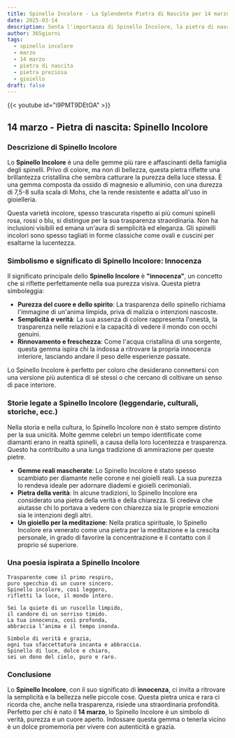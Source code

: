 ```yaml
---
title: Spinello Incolore - La Splendente Pietra di Nascita per 14 marzo
date: 2025-03-14
description: Senta l'importanza di Spinello Incolore, la pietra di nascita di 14 marzo che simboleggia Innocenza. Lasci che la sua bellezza e il suo significato illuminino la sua giornata.
author: 365giorni
tags:
  - spinello incolore
  - marzo
  - 14 marzo
  - pietra di nascita
  - pietra preziosa
  - gioiello
draft: false
---
```


{{< youtube id="i9PMT9DEtOA" >}}

## 14 marzo - Pietra di nascita: Spinello Incolore

### Descrizione di Spinello Incolore

Lo **Spinello Incolore** è una delle gemme più rare e affascinanti della famiglia degli spinelli. Privo di colore, ma non di bellezza, questa pietra riflette una brillantezza cristallina che sembra catturare la purezza della luce stessa. È una gemma composta da ossido di magnesio e alluminio, con una durezza di 7,5-8 sulla scala di Mohs, che la rende resistente e adatta all'uso in gioielleria.

Questa varietà incolore, spesso trascurata rispetto ai più comuni spinelli rosa, rossi o blu, si distingue per la sua trasparenza straordinaria. Non ha inclusioni visibili ed emana un'aura di semplicità ed eleganza. Gli spinelli incolori sono spesso tagliati in forme classiche come ovali e cuscini per esaltarne la lucentezza.

### Simbolismo e significato di Spinello Incolore: Innocenza

Il significato principale dello **Spinello Incolore** è **"innocenza"**, un concetto che si riflette perfettamente nella sua purezza visiva. Questa pietra simboleggia:

- **Purezza del cuore e dello spirito**: La trasparenza dello spinello richiama l'immagine di un'anima limpida, priva di malizia o intenzioni nascoste.
- **Semplicità e verità**: La sua assenza di colore rappresenta l'onestà, la trasparenza nelle relazioni e la capacità di vedere il mondo con occhi genuini.
- **Rinnovamento e freschezza**: Come l'acqua cristallina di una sorgente, questa gemma ispira chi la indossa a ritrovare la propria innocenza interiore, lasciando andare il peso delle esperienze passate.

Lo Spinello Incolore è perfetto per coloro che desiderano connettersi con una versione più autentica di sé stessi o che cercano di coltivare un senso di pace interiore.

### Storie legate a Spinello Incolore (leggendarie, culturali, storiche, ecc.)

Nella storia e nella cultura, lo Spinello Incolore non è stato sempre distinto per la sua unicità. Molte gemme celebri un tempo identificate come diamanti erano in realtà spinelli, a causa della loro lucentezza e trasparenza. Questo ha contribuito a una lunga tradizione di ammirazione per queste pietre.

- **Gemme reali mascherate**: Lo Spinello Incolore è stato spesso scambiato per diamante nelle corone e nei gioielli reali. La sua purezza lo rendeva ideale per adornare diademi e gioielli cerimoniali.
- **Pietra della verità**: In alcune tradizioni, lo Spinello Incolore era considerato una pietra della verità e della chiarezza. Si credeva che aiutasse chi lo portava a vedere con chiarezza sia le proprie emozioni sia le intenzioni degli altri.
- **Un gioiello per la meditazione**: Nella pratica spirituale, lo Spinello Incolore era venerato come una pietra per la meditazione e la crescita personale, in grado di favorire la concentrazione e il contatto con il proprio sé superiore.

### Una poesia ispirata a Spinello Incolore

```
Trasparente come il primo respiro,  
puro specchio di un cuore sincero.  
Spinello incolore, così leggero,  
rifletti la luce, il mondo intero.

Sei la quiete di un ruscello limpido,  
il candore di un sorriso timido.  
La tua innocenza, così profonda,  
abbraccia l’anima e il tempo inonda.

Simbolo di verità e grazia,  
ogni tua sfaccettatura incanta e abbraccia.  
Spinello di luce, dolce e chiaro,  
sei un dono del cielo, puro e raro.
```

### Conclusione

Lo **Spinello Incolore**, con il suo significato di **innocenza**, ci invita a ritrovare la semplicità e la bellezza nelle piccole cose. Questa pietra unica e rara ci ricorda che, anche nella trasparenza, risiede una straordinaria profondità. Perfetto per chi è nato il **14 marzo**, lo Spinello Incolore è un simbolo di verità, purezza e un cuore aperto. Indossare questa gemma o tenerla vicino è un dolce promemoria per vivere con autenticità e grazia.